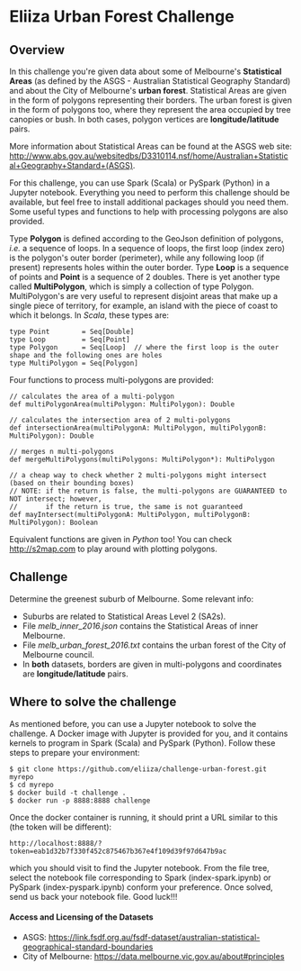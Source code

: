 # Eliiza Urban Forest Challenge

## Overview

In this challenge you're given data about some of Melbourne's **Statistical Areas** (as defined by the ASGS - Australian 
Statistical Geography Standard) and about the City of Melbourne's **urban forest**.  Statistical Areas are given in the form 
of polygons representing their borders.  The urban forest is given in the form of polygons too, where they represent 
the area occupied by tree canopies or bush.  In both cases, polygon vertices are **longitude/latitude** pairs.

More information about Statistical Areas can be found at the ASGS web site:
http://www.abs.gov.au/websitedbs/D3310114.nsf/home/Australian+Statistical+Geography+Standard+(ASGS).

For this challenge, you can use Spark (Scala) or PySpark (Python) in a Jupyter notebook.  Everything you need to perform this 
challenge should be available, but feel free to install additional packages should you need them.  Some useful types and 
functions to help with processing polygons are also provided.

Type **Polygon** is defined according to the GeoJson definition of polygons, *i.e.* a sequence of loops.  In a sequence of
loops, the first loop (index zero) is the polygon's outer border (perimeter), while any following loop (if present) represents 
holes within the outer border.  Type **Loop** is a sequence of points and **Point** is a sequence of 2 doubles.  There is yet 
another type called **MultiPolygon**, which is simply a collection of type Polygon.  MultiPolygon's are very useful to 
represent disjoint areas that make up a single piece of territory, for example, an island with the piece of coast to which it
belongs.  In *Scala*, these types are:

    type Point        = Seq[Double]
    type Loop         = Seq[Point]
    type Polygon      = Seq[Loop]  // where the first loop is the outer shape and the following ones are holes
    type MultiPolygon = Seq[Polygon]

Four functions to process multi-polygons are provided:

    // calculates the area of a multi-polygon
    def multiPolygonArea(multiPolygon: MultiPolygon): Double

    // calculates the intersection area of 2 multi-polygons
    def intersectionArea(multiPolygonA: MultiPolygon, multiPolygonB: MultiPolygon): Double

    // merges n multi-polygons
    def mergeMultiPolygons(multiPolygons: MultiPolygon*): MultiPolygon

    // a cheap way to check whether 2 multi-polygons might intersect (based on their bounding boxes)
    // NOTE: if the return is false, the multi-polygons are GUARANTEED to NOT intersect; however,
    //       if the return is true, the same is not guaranteed
    def mayIntersect(multiPolygonA: MultiPolygon, multiPolygonB: MultiPolygon): Boolean

Equivalent functions are given in *Python* too!  You can check http://s2map.com to play around with plotting polygons.

## Challenge

Determine the greenest suburb of Melbourne.  Some relevant info:
- Suburbs are related to Statistical Areas Level 2 (SA2s).
- File *melb_inner_2016.json* contains the Statistical Areas of inner Melbourne.
- File *melb_urban_forest_2016.txt* contains the urban forest of the City of Melbourne council.
- In **both** datasets, borders are given in multi-polygons and coordinates are **longitude/latitude** pairs.

## Where to solve the challenge

As mentioned before, you can use a Jupyter notebook to solve the challenge.  A Docker image with Jupyter is provided for you, 
and it contains kernels to program in Spark (Scala) and PySpark (Python).  Follow these steps to prepare your environment:

    $ git clone https://github.com/eliiza/challenge-urban-forest.git myrepo
    $ cd myrepo
    $ docker build -t challenge .
    $ docker run -p 8888:8888 challenge
    
Once the docker container is running, it should print a URL similar to this (the token will be different):

    http://localhost:8888/?token=eab1d32b7f330f452c875467b367e4f109d39f97d647b9ac
    
which you should visit to find the Jupyter notebook.  From the file tree, select the notebook file corresponding to Spark 
(index-spark.ipynb) or PySpark (index-pyspark.ipynb) conform your preference.  Once solved, send us back your notebook 
file.  Good luck!!!

#### Access and Licensing of the Datasets

- ASGS: https://link.fsdf.org.au/fsdf-dataset/australian-statistical-geographical-standard-boundaries
- City of Melbourne: https://data.melbourne.vic.gov.au/about#principles
